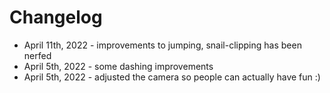 # Changelog

- April 11th, 2022 - improvements to jumping, snail-clipping has been nerfed
- April 5th, 2022 - some dashing improvements
- April 5th, 2022 - adjusted the camera so people can actually have fun :) 
